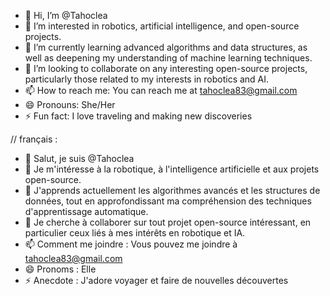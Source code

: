 - 👋 Hi, I’m @Tahoclea
- 👀 I’m interested in robotics, artificial intelligence, and open-source projects.
- 🌱 I’m currently learning advanced algorithms and data structures, as well as deepening my understanding of machine learning techniques.
- 💞️ I’m looking to collaborate on any interesting open-source projects, particularly those related to my interests in robotics and AI.
- 📫 How to reach me: You can reach me at tahoclea83@gmail.com
- 😄 Pronouns: She/Her
- ⚡ Fun fact: I love traveling and making new discoveries



// français :

- 👋 Salut, je suis @Tahoclea
- 👀 Je m'intéresse à la robotique, à l'intelligence artificielle et aux projets open-source.
- 🌱 J'apprends actuellement les algorithmes avancés et les structures de données, tout en approfondissant ma compréhension des techniques d'apprentissage automatique.
- 💞️ Je cherche à collaborer sur tout projet open-source intéressant, en particulier ceux liés à mes intérêts en robotique et IA.
- 📫 Comment me joindre : Vous pouvez me joindre à tahoclea83@gmail.com
- 😄 Pronoms : Elle
- ⚡ Anecdote : J'adore voyager et faire de nouvelles découvertes

<!---
Tahoclea/Tahoclea is a ✨ special ✨ repository because its `README.md` (this file) appears on your GitHub profile.
You can click the Preview link to take a look at your changes.
--->
